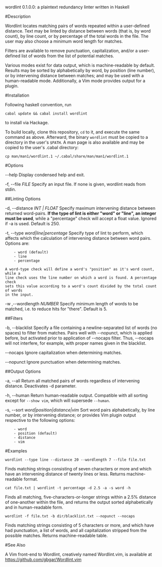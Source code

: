 wordlint 0.1.0.0: a plaintext redundancy linter written in Haskell

#Description


Wordlint locates matching pairs of words repeated within a user-defined
distance. Text may be linted by distance between words (that is, by word
count), by line count, or by percentage of the total words in the file. The
user may also choose a minimum word length for matches.

Filters are available to remove punctuation, capitalization, and/or a
user-defined list of words from the list of potential matches.

Various modes exist for data output, which is machine-readable by default.
Results may be sorted by alphabetically by word, by position (line number), or
by intervening distance between matches; and may be used with a human-readable
mode. Additionally, a Vim mode provides output for a plugin.

#Installation


Following haskell convention, run 

`cabal update && cabal install wordlint`

to install via Hackage.

To build locally, clone this repository, `cd` to it, and execute the same
command as above.  Afterward, the binary `wordlint` must be copied to a
directory in the user's `$PATH`. A man page is also available and may be copied
to the user's .cabal directory: 

`cp man/man1/wordlint.1 ~/.cabal/share/man/man1/wordlint.1`


#Options

\-\-help
    Display condensed help and exit.

\-f, \-\-file *FILE*
    Specify an input file. If none is given, wordlint reads from stdin.

##Linting Options

\-d, \-\-distance *INT | FLOAT*
    Specify maximum intervening distance between returned word-pairs. **If the
    type of lint is either "word" or "line", an integer must be used**, while a
    "percentage" check will accept a float value. Ignored if -a is used. Default is
    250.

\-t, \-\-type *word|line|percentage*
    Specify type of lint to perform, which affects which the calculation of
    intervening distance between word pairs. Options are:

        - word (default)
        - line
        - percentage

    A word-type check will define a word's "position" as it's word count, while a
    line check uses the line number on which a word is found. A percentage check
    sets this value according to a word's count divided by the total count of words
    in the input.

\-w ,\-\-wordlength *NUMBER*
    Specify minimum length of words to be matched, i.e. to reduce hits for "there". Default is 5.

##Filters

\-b, \-\-blacklist
    Specify a file containing a newline-separated list of words (no spaces) to
    filter from matches. Pairs well with --nopunct, which is applied before, but 
    activated prior to application of --nocaps filter. Thus, --nocaps will not
    interfere, for example, with proper names given in the blacklist.

\-\-nocaps
    Ignore capitalization when determining matches.

\-\-nopunct
    Ignore punctuation when determining matches.

##Output Options

\-a, \-\-all
    Return all matched pairs of words regardless of intervening distance. Deactivates -d parameter.

\-h, \-\-human
    Return human-readable output. Compatible with all sorting except for 
    `--show vim`, which will supersede `--human`.

\-s, \-\-sort *word|position|distance|vim*
   Sort word pairs alphabetically, by line number, or by intervening distance;
   or provides Vim plugin output respective to the following options:

        - word
        - position (default)
        - distance
        - vim 

#Examples

  `wordlint --type line --distance 20 --wordlength 7 --file file.txt`

Finds matching strings consisting of seven characters or more and which have an
intervening distance of twenty lines or less. Returns machine-readable format.

  `cat file.txt | wordlint -t percentage -d 2.5 -a -s word -h`

Finds all matching, five-characters-or-longer strings within a 2.5% distance of
one-another within the file, and returns the output sorted alphabetically and
in human-readable form.

  `wordlint -f file.txt -b dir/blacklist.txt --nopunct --nocaps`

Finds matching strings consisting of 5 characters or more, and which have had
punctuation, a list of words, and all capitalization stripped from the possible
matches. Returns machine-readable table.

#See Also

A Vim front-end to Wordlint, creatively named Wordlint.vim, is available
at https://github.com/gbgar/Wordlint.vim

